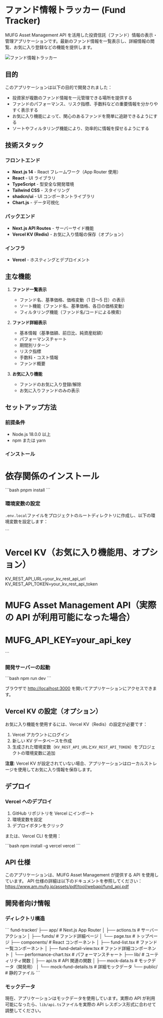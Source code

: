 # ファンド情報トラッカー (Fund Tracker)

MUFG Asset Management API を活用した投資信託（ファンド）情報の表示・管理アプリケーションです。最新のファンド情報を一覧表示し、詳細情報の閲覧、お気に入り登録などの機能を提供します。

![ファンド情報トラッカー](https://placeholder.svg?height=400&width=800)

## 目的

このアプリケーションは以下の目的で開発されました：

- 投資家が複数のファンド情報を一元管理できる場所を提供する
- ファンドのパフォーマンス、リスク指標、手数料などの重要情報を分かりやすく表示する
- お気に入り機能によって、関心のあるファンドを簡単に追跡できるようにする
- ソートやフィルタリング機能により、効率的に情報を探せるようにする

## 技術スタック

### フロントエンド

- **Next.js 14** - React フレームワーク（App Router 使用）
- **React** - UI ライブラリ
- **TypeScript** - 型安全な開発環境
- **Tailwind CSS** - スタイリング
- **shadcn/ui** - UI コンポーネントライブラリ
- **Chart.js** - データ可視化

### バックエンド

- **Next.js API Routes** - サーバーサイド機能
- **Vercel KV (Redis)** - お気に入り情報の保存（オプション）

### インフラ

- **Vercel** - ホスティングとデプロイメント

## 主な機能

1. **ファンド一覧表示**

   - ファンド名、基準価格、価格変動（1 日〜5 日）の表示
   - ソート機能（ファンド名、基準価格、各日の価格変動）
   - フィルタリング機能（ファンド名/コードによる検索）

2. **ファンド詳細表示**

   - 基本情報（基準価額、前日比、純資産総額）
   - パフォーマンスチャート
   - 期間別リターン
   - リスク指標
   - 手数料・コスト情報
   - ファンド概要

3. **お気に入り機能**
   - ファンドのお気に入り登録/解除
   - お気に入りファンドのみの表示

## セットアップ方法

### 前提条件

- Node.js 18.0.0 以上
- npm または yarn

### インストール

# 依存関係のインストール

\`\`\`bash
pnpm install
\`\`\`

### 環境変数の設定

`.env.local`ファイルをプロジェクトのルートディレクトリに作成し、以下の環境変数を設定します：

\`\`\`

# Vercel KV（お気に入り機能用、オプション）

KV_REST_API_URL=your_kv_rest_api_url
KV_REST_API_TOKEN=your_kv_rest_api_token

# MUFG Asset Management API（実際の API が利用可能になった場合）

# MUFG_API_KEY=your_api_key

\`\`\`

### 開発サーバーの起動

\`\`\`bash
npm run dev
\`\`\`

ブラウザで [http://localhost:3000](http://localhost:3000) を開いてアプリケーションにアクセスできます。

## Vercel KV の設定（オプション）

お気に入り機能を使用するには、Vercel KV（Redis）の設定が必要です：

1. Vercel アカウントにログイン
2. 新しい KV データベースを作成
3. 生成された環境変数（`KV_REST_API_URL`と`KV_REST_API_TOKEN`）をプロジェクトの環境変数に追加

**注意**: Vercel KV が設定されていない場合、アプリケーションはローカルストレージを使用してお気に入り情報を保存します。

## デプロイ

### Vercel へのデプロイ

1. GitHub リポジトリを Vercel にインポート
2. 環境変数を設定
3. デプロイボタンをクリック

または、Vercel CLI を使用：

\`\`\`bash
npm install -g vercel
vercel
\`\`\`

## API 仕様

このアプリケーションは、MUFG Asset Management が提供する API を使用しています。
API 仕様の詳細は以下のドキュメントを参照してください：
https://www.am.mufg.jp/assets/pdf/tool/webapi/fund_api.pdf

## 開発者向け情報

### ディレクトリ構造

\`\`\`
fund-tracker/
├── app/ # Next.js App Router
│ ├── actions.ts # サーバーアクション
│ ├── funds/ # ファンド詳細ページ
│ └── page.tsx # トップページ
├── components/ # React コンポーネント
│ ├── fund-list.tsx # ファンド一覧コンポーネント
│ ├── fund-detail-view.tsx # ファンド詳細コンポーネント
│ └── performance-chart.tsx # パフォーマンスチャート
├── lib/ # ユーティリティ関数
│ ├── api.ts # API 関連の関数
│ ├── mock-data.ts # モックデータ（開発用）
│ └── mock-fund-details.ts # 詳細モックデータ
└── public/ # 静的ファイル
\`\`\`

### モックデータ

現在、アプリケーションはモックデータを使用しています。実際の API が利用可能になったら、`lib/api.ts`ファイルを実際の API レスポンス形式に合わせて調整してください。
